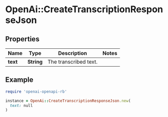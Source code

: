 # OpenAi::CreateTranscriptionResponseJson

## Properties

| Name | Type | Description | Notes |
| ---- | ---- | ----------- | ----- |
| **text** | **String** | The transcribed text. |  |

## Example

```ruby
require 'openai-openapi-rb'

instance = OpenAi::CreateTranscriptionResponseJson.new(
  text: null
)
```

